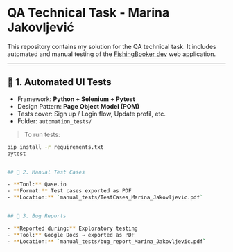 # QA Technical Task - Marina Jakovljević

This repository contains my solution for the QA technical task. It includes automated and manual testing of the [FishingBooker dev](https://qahiring.dev.fishingbooker.com/reports/destination/us/FL/destin) web application.

---

## 🔧 1. Automated UI Tests

- Framework: **Python + Selenium + Pytest**
- Design Pattern: **Page Object Model (POM)**
- Tests cover: Sign up / Login flow, Update profil, etc.
- Folder: `automation_tests/`

> To run tests:
```bash
pip install -r requirements.txt
pytest


## 📄 2. Manual Test Cases

- **Tool:** Qase.io  
- **Format:** Test cases exported as PDF  
- **Location:** `manual_tests/TestCases_Marina_Jakovljevic.pdf`


## 🐞 3. Bug Reports

- **Reported during:** Exploratory testing  
- **Tool:** Google Docs → exported as PDF  
- **Location:** `manual_tests/bug_report_Marina_Jakovljevic.pdf`

